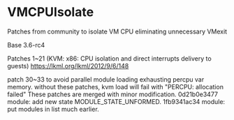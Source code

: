 # VMCPUIsolate
Patches from community to isolate VM CPU eliminating unnecessary VMexit

Base 3.6-rc4

Patches 1~21 (KVM: x86: CPU isolation and direct interrupts delivery to guests)
https://lkml.org/lkml/2012/9/6/148

patch 30~33 to avoid parallel module loading exhausting percpu var memory.
without these patches, kvm load will fail with "PERCPU: allocation failed"
These patches are merged with minor modification.
	0d21b0e3477 module: add new state MODULE_STATE_UNFORMED.
 	1fb9341ac34 module: put modules in list much earlier.
  
